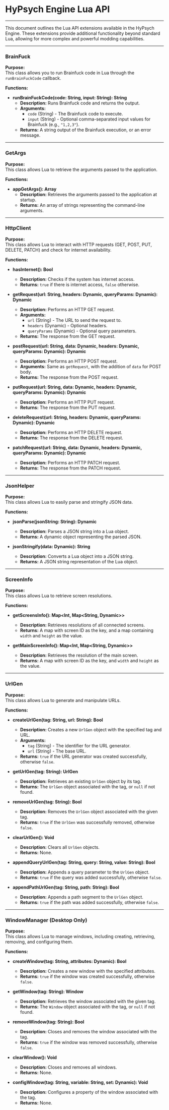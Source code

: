 # HyPsych Engine Lua API

---

This document outlines the Lua API extensions available in the HyPsych Engine. These extensions provide additional functionality beyond standard Lua, allowing for more complex and powerful modding capabilities.

---


### **BrainFuck**
**Purpose:**  
This class allows you to run Brainfuck code in Lua through the `runBrainFuckCode` callback.

**Functions:**
- **runBrainFuckCode(code: String, input: String): String**  
  - **Description:** Runs Brainfuck code and returns the output.  
  - **Arguments:**
    - `code` (String) - The Brainfuck code to execute.
    - `input` (String) - Optional comma-separated input values for Brainfuck (e.g., `"1,2,3"`).
  - **Returns:** A string output of the Brainfuck execution, or an error message.

---

### **GetArgs**
**Purpose:**  
This class allows Lua to retrieve the arguments passed to the application.

**Functions:**
- **appGetArgs(): Array<String>**  
  - **Description:** Retrieves the arguments passed to the application at startup.
  - **Returns:** An array of strings representing the command-line arguments.

---

### **HttpClient**
  **Purpose:**  
  This class allows Lua to interact with HTTP requests (GET, POST, PUT, DELETE, PATCH) and check for internet availability.
  
  **Functions:**
  - **hasInternet(): Bool**  
    - **Description:** Checks if the system has internet access.
    - **Returns:** `true` if there is internet access, `false` otherwise.
  
  - **getRequest(url: String, headers: Dynamic, queryParams: Dynamic): Dynamic**  
    - **Description:** Performs an HTTP GET request.
    - **Arguments:**
      - `url` (String) - The URL to send the request to.
      - `headers` (Dynamic) - Optional headers.
      - `queryParams` (Dynamic) - Optional query parameters.
    - **Returns:** The response from the GET request.
  
  - **postRequest(url: String, data: Dynamic, headers: Dynamic, queryParams: Dynamic): Dynamic**  
    - **Description:** Performs an HTTP POST request.
    - **Arguments:** Same as `getRequest`, with the addition of `data` for POST body.
    - **Returns:** The response from the POST request.
  
  - **putRequest(url: String, data: Dynamic, headers: Dynamic, queryParams: Dynamic): Dynamic**  
    - **Description:** Performs an HTTP PUT request.
    - **Returns:** The response from the PUT request.
  
  - **deleteRequest(url: String, headers: Dynamic, queryParams: Dynamic): Dynamic**  
    - **Description:** Performs an HTTP DELETE request.
    - **Returns:** The response from the DELETE request.
  
  - **patchRequest(url: String, data: Dynamic, headers: Dynamic, queryParams: Dynamic): Dynamic**  
    - **Description:** Performs an HTTP PATCH request.
    - **Returns:** The response from the PATCH request.

---

### **JsonHelper**
  **Purpose:**  
  This class allows Lua to easily parse and stringify JSON data.
  
  **Functions:**
  - **jsonParse(jsonString: String): Dynamic**  
    - **Description:** Parses a JSON string into a Lua object.
    - **Returns:** A dynamic object representing the parsed JSON.
  
  - **jsonStringify(data: Dynamic): String**  
    - **Description:** Converts a Lua object into a JSON string.
    - **Returns:** A JSON string representation of the Lua object.
  
  ---
  
  ### **ScreenInfo**
  **Purpose:**  
  This class allows Lua to retrieve screen resolutions.
  
  **Functions:**
  - **getScreensInfo(): Map<Int, Map<String, Dynamic>>**  
    - **Description:** Retrieves resolutions of all connected screens.
    - **Returns:** A map with screen ID as the key, and a map containing `width` and `height` as the value.
  
  - **getMainScreenInfo(): Map<Int, Map<String, Dynamic>>**  
    - **Description:** Retrieves the resolution of the main screen.
    - **Returns:** A map with screen ID as the key, and `width` and `height` as the value.

---

### **UrlGen**
  **Purpose:**  
  This class allows Lua to generate and manipulate URLs.
  
  **Functions:**
  - **createUrlGen(tag: String, url: String): Bool**  
    - **Description:** Creates a new `UrlGen` object with the specified tag and URL.
    - **Arguments:**
      - `tag` (String) - The identifier for the URL generator.
      - `url` (String) - The base URL.
    - **Returns:** `true` if the URL generator was created successfully, otherwise `false`.
  
  - **getUrlGen(tag: String): UrlGen**  
    - **Description:** Retrieves an existing `UrlGen` object by its tag.
    - **Returns:** The `UrlGen` object associated with the tag, or `null` if not found.
  
  - **removeUrlGen(tag: String): Bool**  
    - **Description:** Removes the `UrlGen` object associated with the given tag.
    - **Returns:** `true` if the `UrlGen` was successfully removed, otherwise `false`.
  
  - **clearUrlGen(): Void**  
    - **Description:** Clears all `UrlGen` objects.
    - **Returns:** None.
  
  - **appendQueryUrlGen(tag: String, query: String, value: String): Bool**  
    - **Description:** Appends a query parameter to the `UrlGen` object.
    - **Returns:** `true` if the query was added successfully, otherwise `false`.
  
  - **appendPathUrlGen(tag: String, path: String): Bool**  
    - **Description:** Appends a path segment to the `UrlGen` object.
    - **Returns:** `true` if the path was added successfully, otherwise `false`.

---

### **WindowManager** (Desktop Only)
  **Purpose:**  
  This class allows Lua to manage windows, including creating, retrieving, removing, and configuring them.
  
  **Functions:**
  - **createWindow(tag: String, attributes: Dynamic): Bool**  
    - **Description:** Creates a new window with the specified attributes.
    - **Returns:** `true` if the window was created successfully, otherwise `false`.
  
  - **getWindow(tag: String): Window**  
    - **Description:** Retrieves the window associated with the given tag.
    - **Returns:** The `Window` object associated with the tag, or `null` if not found.
  
  - **removeWindow(tag: String): Bool**  
    - **Description:** Closes and removes the window associated with the tag.
    - **Returns:** `true` if the window was removed successfully, otherwise `false`.
  
  - **clearWindow(): Void**  
    - **Description:** Closes and removes all windows.
    - **Returns:** None.
  
  - **configWindow(tag: String, variable: String, set: Dynamic): Void**  
    - **Description:** Configures a property of the window associated with the tag.
    - **Returns:** None.